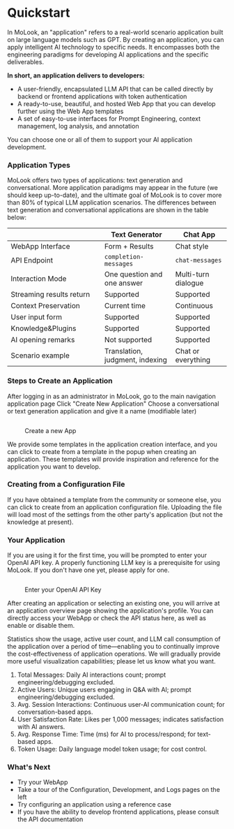 # Quickstart

In MoLook, an "application" refers to a real-world scenario application built on large language models such as GPT. By creating an application, you can apply intelligent AI technology to specific needs. It encompasses both the engineering paradigms for developing AI applications and the specific deliverables.

**In short, an application delivers to developers:**

* A user-friendly, encapsulated LLM API that can be called directly by backend or frontend applications with token authentication
* A ready-to-use, beautiful, and hosted Web App that you can develop further using the Web App templates
* A set of easy-to-use interfaces for Prompt Engineering, context management, log analysis, and annotation

You can choose one or all of them to support your AI application development.

### Application Types

MoLook offers two types of applications: text generation and conversational. More application paradigms may appear in the future (we should keep up-to-date), and the ultimate goal of MoLook is to cover more than 80% of typical LLM application scenarios. The differences between text generation and conversational applications are shown in the table below:

<table><thead><tr><th width="199.33333333333331"></th><th>Text Generator</th><th>Chat App</th></tr></thead><tbody><tr><td>WebApp Interface</td><td>Form + Results</td><td>Chat style</td></tr><tr><td>API Endpoint</td><td><code>completion-messages</code></td><td><code>chat-messages</code></td></tr><tr><td>Interaction Mode</td><td>One question and one answer</td><td>Multi-turn dialogue</td></tr><tr><td>Streaming results return</td><td>Supported</td><td>Supported</td></tr><tr><td>Context Preservation</td><td>Current time</td><td>Continuous</td></tr><tr><td>User input form</td><td>Supported</td><td>Supported</td></tr><tr><td>Knowledge&#x26;Plugins</td><td>Supported</td><td>Supported</td></tr><tr><td>AI opening remarks</td><td>Not supported</td><td>Supported</td></tr><tr><td>Scenario example</td><td>Translation, judgment, indexing</td><td>Chat or everything</td></tr></tbody></table>

### Steps to Create an Application

After logging in as an administrator in MoLook, go to the main navigation application page Click "Create New Application" Choose a conversational or text generation application and give it a name (modifiable later)

<figure><img src="../../.gitbook/assets/create a new App.png" alt=""><figcaption><p>Create a new App</p></figcaption></figure>

We provide some templates in the application creation interface, and you can click to create from a template in the popup when creating an application. These templates will provide inspiration and reference for the application you want to develop.

### Creating from a Configuration File

If you have obtained a template from the community or someone else, you can click to create from an application configuration file. Uploading the file will load most of the settings from the other party's application (but not the knowledge at present).

### Your Application

If you are using it for the first time, you will be prompted to enter your OpenAI API key. A properly functioning LLM key is a prerequisite for using MoLook. If you don't have one yet, please apply for one.

<figure><img src="../../.gitbook/assets/OpenAI API Key.png" alt=""><figcaption><p>Enter your OpenAI API Key</p></figcaption></figure>

After creating an application or selecting an existing one, you will arrive at an application overview page showing the application's profile. You can directly access your WebApp or check the API status here, as well as enable or disable them.

Statistics show the usage, active user count, and LLM call consumption of the application over a period of time—enabling you to continually improve the cost-effectiveness of application operations. We will gradually provide more useful visualization capabilities; please let us know what you want.

1. Total Messages: Daily AI interactions count; prompt engineering/debugging excluded.
2. Active Users: Unique users engaging in Q\&A with AI; prompt engineering/debugging excluded.
3. Avg. Session Interactions: Continuous user-AI communication count; for conversation-based apps.
4. User Satisfaction Rate: Likes per 1,000 messages; indicates satisfaction with AI answers.
5. Avg. Response Time: Time (ms) for AI to process/respond; for text-based apps.
6. Token Usage: Daily language model token usage; for cost control.

### What's Next

* Try your WebApp
* Take a tour of the Configuration, Development, and Logs pages on the left
* Try configuring an application using a reference case
* If you have the ability to develop frontend applications, please consult the API documentation
